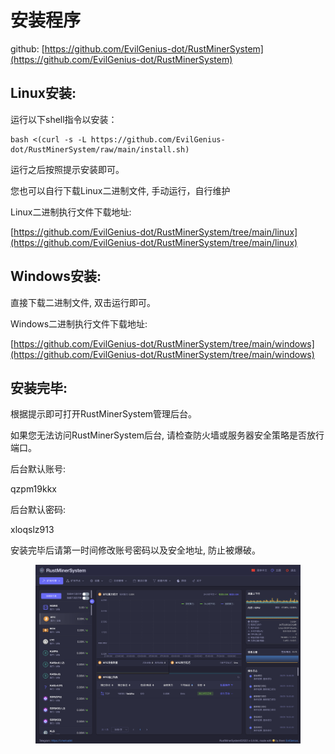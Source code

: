 # 安装程序

github:  [https://github.com/EvilGenius-dot/RustMinerSystem](https://github.com/EvilGenius-dot/RustMinerSystem)

## Linux安装:

运行以下shell指令以安装：

```
bash <(curl -s -L https://github.com/EvilGenius-dot/RustMinerSystem/raw/main/install.sh)
```

运行之后按照提示安装即可。

您也可以自行下载Linux二进制文件,  手动运行，自行维护

Linux二进制执行文件下载地址:

[https://github.com/EvilGenius-dot/RustMinerSystem/tree/main/linux](https://github.com/EvilGenius-dot/RustMinerSystem/tree/main/linux)



## Windows安装:

直接下载二进制文件,  双击运行即可。

Windows二进制执行文件下载地址:

[https://github.com/EvilGenius-dot/RustMinerSystem/tree/main/windows](https://github.com/EvilGenius-dot/RustMinerSystem/tree/main/windows)



## 安装完毕:

根据提示即可打开RustMinerSystem管理后台。

如果您无法访问RustMinerSystem后台,  请检查防火墙或服务器安全策略是否放行端口。



后台默认账号:

qzpm19kkx

后台默认密码:

xloqslz913

安装完毕后请第一时间修改账号密码以及安全地址, 防止被爆破。

<figure><img src="../.gitbook/assets/image (3) (1).png" alt=""><figcaption></figcaption></figure>
